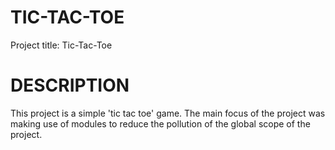 # TIC-TAC-TOE
Project title: Tic-Tac-Toe

# DESCRIPTION
This project is a simple 'tic tac toe' game. The main focus of the project was making use of modules to reduce the pollution of the global scope of the project.
